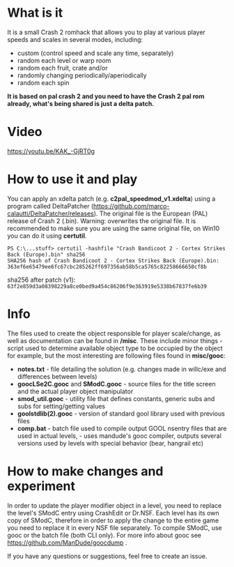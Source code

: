 # What is it
It is a small Crash 2 romhack that allows you to play at various player speeds and scales in several modes, including:
- custom (control speed and scale any time, separately)
- random each level or warp room
- random each fruit, crate and/or
- randomly changing periodically/aperiodically
- random each spin

**It is based on pal crash 2 and you need to have the Crash 2 pal rom already, what's being shared is just a delta patch.**

# Video
https://youtu.be/KAK_-GjRT0g

# How to use it and play
You can apply an xdelta patch (e.g. **c2pal_speedmod_v1.xdelta**) using a program called DeltaPatcher (https://github.com/marco-calautti/DeltaPatcher/releases).
The original file is the European (PAL) release of Crash 2 (.bin). Warning: overwrites the original file. 
It is recommended to make sure you are using the same original file, on Win10 you can do it using **certutil**.
```
PS C:\...stuff> certutil -hashfile "Crash Bandicoot 2 - Cortex Strikes Back (Europe).bin" sha256
SHA256 hash of Crash Bandicoot 2 - Cortex Strikes Back (Europe).bin:
363ef6e65479ee6fc67cbc285262ff697356ab58b5ca5765c82258666650cf8b
```
sha256 after patch (v1): `63f2e859d3a08398229a8ce0bed9a454c86206f9e363919e5338b67837fe6b39` 

# Info
The files used to create the object responsible for player scale/change, as well as documentation can be found in **/misc**.
These include minor things - script used to determine available object type to be occupied by the object for example,
but the most interesting are following files found in **misc/gooc**:
- **notes.txt** - file detailing the solution (e.g. changes made in willc/exe and differences between levels)
- **goocLSe2C.gooc** and **SModC.gooc** - source files for the title screen and the actual player object manipulator
- **smod_util.gooc** - utility file that defines constants, generic subs and subs for setting/getting values
- **goolstdlib(2).gooc** - version of standard gool library used with previous files
- **comp.bat** - batch file used to compile output GOOL nsentry files that are used in actual levels, 
               - uses mandude's gooc compiler, outputs several versions used by levels with special behavior (bear, hangrail etc)

# How to make changes and experiment
In order to update the player modifier object in a level, you need to replace the level's SModC entry using CrashEdit or Dr.NSF.
Each level has its own copy of SModC, therefore in order to apply the change to the entire game you need to replace it in every NSF file separately.
To compile SModC, use gooc or the batch file (both CLI only). For more info about gooc see https://github.com/ManDude/goocdump .

If you have any questions or suggestions, feel free to create an issue.
